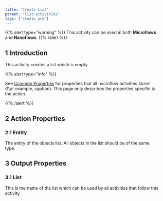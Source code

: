 ```yaml
---
title: "Create List"
parent: "list-activities"
tags: ["studio pro"]
---
```


{{% alert type="warning" %}}
This activity can be used in both **Microflows** and **Nanoflows**.
{{% /alert %}}

## 1 Introduction

This activity creates a list which is empty.

{{% alert type="info" %}}

See [Common Properties](microflow-element-common-properties) for properties that all microflow activities share (f\or example, caption). This page only describes the properties specific to the action.

{{% /alert %}}

## 2 Action Properties

### 2.1 Entity

The entity of the objects list. All objects in the list should be of the same type.

## 3 Output Properties

### 3.1 List

This is the name of the list which can be used by all activities that follow this activity.
